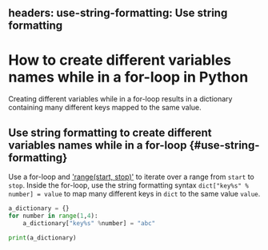 headers:
  use-string-formatting: Use string formatting
---
# How to create different variables names while in a for-loop in Python
Creating different variables while in a for-loop results in a dictionary containing many different keys mapped to the same value.

## Use string formatting to create different variables names while in a for-loop {#use-string-formatting}
Use a for-loop and ['range(start, stop)'](kite-sym:builtins.range) to iterate over a range from `start` to `stop`. Inside the for-loop, use the string formatting syntax `dict["key%s" % number] = value` to map many different keys in `dict` to the same value `value`.

```python
a_dictionary = {}
for number in range(1,4):
    a_dictionary["key%s" %number] = "abc"

print(a_dictionary)
```
